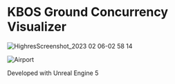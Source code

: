 # KBOS Ground Concurrency Visualizer

![HighresScreenshot_2023 02 06-02 58 14](https://user-images.githubusercontent.com/73323107/216916315-907957cb-6bd4-4054-a508-55160b5b1073.png)

![Airport](https://user-images.githubusercontent.com/73323107/216916347-636e6483-d9a8-434f-8cbd-211a4bf6d727.png)

Developed with Unreal Engine 5

